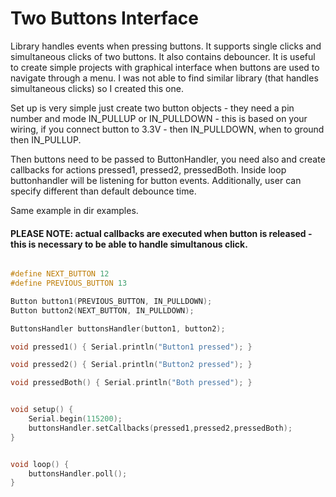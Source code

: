 # Two Buttons Interface


Library handles events when pressing buttons. It supports single clicks and simultaneous clicks of two buttons. It also contains debouncer. It is useful to create simple projects with graphical interface when buttons are used to navigate through a menu. I was not able to find similar library (that handles simultaneous clicks) so I created this one.

Set up is very simple just create two button objects - they need a pin number and mode IN_PULLUP or IN_PULLDOWN - this is based on your wiring, if you connect button to 3.3V - then IN_PULLDOWN, when to ground then IN_PULLUP.

Then buttons need to be passed to ButtonHandler, you need also and create callbacks for actions pressed1, pressed2, pressedBoth.
Inside loop buttonhandler will be listening for button events. Additionally, user can specify different than default debounce time.

Same example in dir examples.

#### PLEASE NOTE: actual callbacks are executed when button is released - this is necessary to be able to handle simultanous click.

```c++

#define NEXT_BUTTON 12
#define PREVIOUS_BUTTON 13

Button button1(PREVIOUS_BUTTON, IN_PULLDOWN);
Button button2(NEXT_BUTTON, IN_PULLDOWN);

ButtonsHandler buttonsHandler(button1, button2);

void pressed1() { Serial.println("Button1 pressed"); }

void pressed2() { Serial.println("Button2 pressed"); }

void pressedBoth() { Serial.println("Both pressed"); }


void setup() {
    Serial.begin(115200);
    buttonsHandler.setCallbacks(pressed1,pressed2,pressedBoth);
}


void loop() {
    buttonsHandler.poll();
}
```
